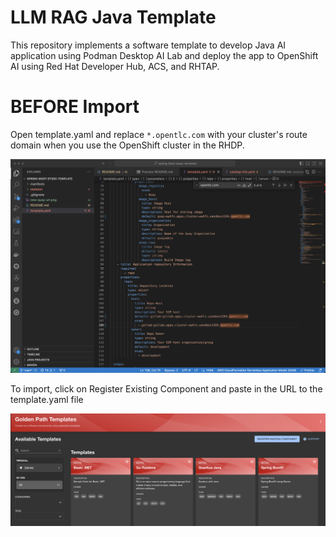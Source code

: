 # LLM RAG Java Template

This repository implements a software template to develop Java AI application using Podman Desktop AI Lab and deploy the app to OpenShift AI using Red Hat Developer Hub, ACS, and RHTAP.

# BEFORE Import

Open template.yaml and replace `*.opentlc.com` with your cluster's route domain when you use the OpenShift cluster in the RHDP.

![Template.yaml](/images/template-yaml-updates.png)

To import, click on Register Existing Component and paste in the URL to the template.yaml file

![Register](/images/register-component.png)


